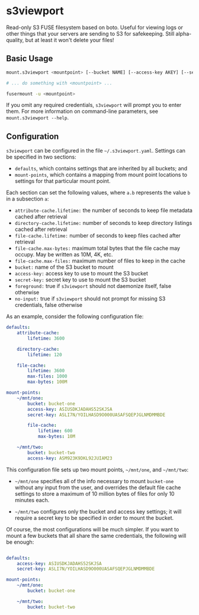 s3viewport
==========

Read-only S3 FUSE filesystem based on boto. Useful for viewing logs or other
things that your servers are sending to S3 for safekeeping. Still alpha-quality,
but at least it won't delete your files!


Basic Usage
-----------

```bash
mount.s3viewport <mountpoint> [--bucket NAME] [--access-key AKEY] [--secret-key SKEY]

# ... do something with <mountpoint> ...

fusermount -u <mountpoint>
```

If you omit any required credentials, `s3viewport` will prompt you to enter
them. For more information on command-line parameters, see
`mount.s3viewport --help`.


Configuration
-------------

`s3viewport` can be configured in the file `~/.s3viewport.yaml`. Settings can
be specified in two sections:

* `defaults`, which contains settings that are inherited by all buckets; and
* `mount-points`, which contains a mapping from mount point locations to
  settings for that particular mount point.

Each section can set the following values, where `a.b` represents the value
`b` in a subsection `a`:

* `attribute-cache.lifetime:` the number of seconds to keep file metadata
  cached after retrieval
* `directory-cache.lifetime:` number of seconds to keep directory listings
  cached after retrieval
* `file-cache.lifetime:` number of seconds to keep files cached after
  retrieval
* `file-cache.max-bytes:` maximum total bytes that the file cache may
  occupy. May be written as 10M, 4K, etc.
* `file-cache.max-files:` maximum number of files to keep in the cache
* `bucket:` name of the S3 bucket to mount
* `access-key:` access key to use to mount the S3 bucket
* `secret-key:` secret key to use to mount the S3 bucket
* `foreground:` true if `s3viewport` should not daemonize itself, false
   otherwise
* `no-input:` true if `s3viewport` should not prompt for missing S3
   credentials, false otherwise

As an example, consider the following configuration file:

```yaml
defaults:
    attribute-cache:
        lifetime: 3600

    directory-cache:
        lifetime: 120

    file-cache:
        lifetime: 3600
        max-files: 1000
        max-bytes: 100M

mount-points:
    ~/mnt/one:
        bucket: bucket-one
        access-key: ASIUSDKJADAHS52SKJSA
        secret-key: ASLI7N/YOILHASD9O000UASAFSQEPJGLNMDMMBDE

        file-cache:
            lifetime: 600
            max-bytes: 10M

    ~/mnt/two:
        bucket: bucket-two
        access-key: ASM923K9DKL92JUIAM23
```

This configuration file sets up two mount points, `~/mnt/one`, and
`~/mnt/two`:

* `~/mnt/one` specifies all of the info necessary to mount `bucket-one`
  without any input from the user, and overrides the default file cache
  settings to store a maximum of 10 million bytes of files for only 10
  minutes each.

* `~/mnt/two` configures only the bucket and access key settings; it will
  require a secret key to be specified in order to mount the bucket.

Of course, the most configurations will be much simpler. If you want to
mount a few buckets that all share the same credentials, the following
will be enough:

```yaml

defaults:
    access-key: ASIUSDKJADAHS52SKJSA
    secret-key: ASLI7N/YOILHASD9O000UASAFSQEPJGLNMDMMBDE

mount-points:
    ~/mnt/one:
        bucket: bucket-one

    ~/mnt/two:
        bucket: bucket-two
```
